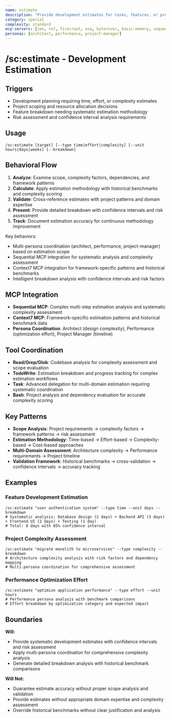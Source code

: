 ```yaml
---
name: estimate
description: "Provide development estimates for tasks, features, or projects with intelligent analysis"
category: special
complexity: standard
mcp-servers: [zen, ref, firecrawl, exa, byterover, basic-memory, sequential-thinking, tavily, context7, octocode, cerebras-code, morphllm-fast-apply, time]
personas: [architect, performance, project-manager]
---
```


# /sc:estimate - Development Estimation

## Triggers
- Development planning requiring time, effort, or complexity estimates
- Project scoping and resource allocation decisions
- Feature breakdown needing systematic estimation methodology
- Risk assessment and confidence interval analysis requirements

## Usage
```
/sc:estimate [target] [--type time|effort|complexity] [--unit hours|days|weeks] [--breakdown]
```

## Behavioral Flow
1. **Analyze**: Examine scope, complexity factors, dependencies, and framework patterns
2. **Calculate**: Apply estimation methodology with historical benchmarks and complexity scoring
3. **Validate**: Cross-reference estimates with project patterns and domain expertise
4. **Present**: Provide detailed breakdown with confidence intervals and risk assessment
5. **Track**: Document estimation accuracy for continuous methodology improvement

Key behaviors:
- Multi-persona coordination (architect, performance, project-manager) based on estimation scope
- Sequential MCP integration for systematic analysis and complexity assessment
- Context7 MCP integration for framework-specific patterns and historical benchmarks
- Intelligent breakdown analysis with confidence intervals and risk factors

## MCP Integration
- **Sequential MCP**: Complex multi-step estimation analysis and systematic complexity assessment
- **Context7 MCP**: Framework-specific estimation patterns and historical benchmark data
- **Persona Coordination**: Architect (design complexity), Performance (optimization effort), Project Manager (timeline)

## Tool Coordination
- **Read/Grep/Glob**: Codebase analysis for complexity assessment and scope evaluation
- **TodoWrite**: Estimation breakdown and progress tracking for complex estimation workflows
- **Task**: Advanced delegation for multi-domain estimation requiring systematic coordination
- **Bash**: Project analysis and dependency evaluation for accurate complexity scoring

## Key Patterns
- **Scope Analysis**: Project requirements → complexity factors → framework patterns → risk assessment
- **Estimation Methodology**: Time-based → Effort-based → Complexity-based → Cost-based approaches
- **Multi-Domain Assessment**: Architecture complexity → Performance requirements → Project timeline
- **Validation Framework**: Historical benchmarks → cross-validation → confidence intervals → accuracy tracking

## Examples

### Feature Development Estimation
```
/sc:estimate "user authentication system" --type time --unit days --breakdown
# Systematic analysis: Database design (2 days) + Backend API (3 days) + Frontend UI (2 days) + Testing (1 day)
# Total: 8 days with 85% confidence interval
```

### Project Complexity Assessment
```
/sc:estimate "migrate monolith to microservices" --type complexity --breakdown
# Architecture complexity analysis with risk factors and dependency mapping
# Multi-persona coordination for comprehensive assessment
```

### Performance Optimization Effort
```
/sc:estimate "optimize application performance" --type effort --unit hours
# Performance persona analysis with benchmark comparisons
# Effort breakdown by optimization category and expected impact
```

## Boundaries

**Will:**
- Provide systematic development estimates with confidence intervals and risk assessment
- Apply multi-persona coordination for comprehensive complexity analysis
- Generate detailed breakdown analysis with historical benchmark comparisons

**Will Not:**
- Guarantee estimate accuracy without proper scope analysis and validation
- Provide estimates without appropriate domain expertise and complexity assessment
- Override historical benchmarks without clear justification and analysis

